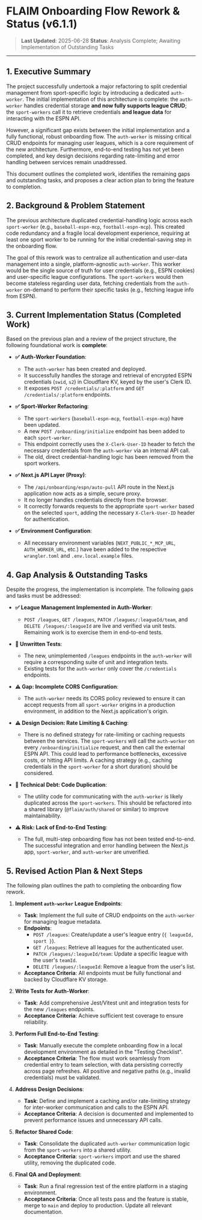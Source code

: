 # FLAIM Onboarding Flow Rework & Status (v6.1.1)

> **Last Updated**: 2025-06-28
> **Status**: Analysis Complete; Awaiting Implementation of Outstanding Tasks

---

## 1. Executive Summary

The project successfully undertook a major refactoring to split credential management from sport-specific logic by introducing a dedicated `auth-worker`. The initial implementation of this architecture is complete: the `auth-worker` handles credential storage **and now fully supports league CRUD**; the `sport-workers` call it to retrieve credentials **and league data** for interacting with the ESPN API.

However, a significant gap exists between the initial implementation and a fully functional, robust onboarding flow. The `auth-worker` is missing critical CRUD endpoints for managing user leagues, which is a core requirement of the new architecture. Furthermore, end-to-end testing has not yet been completed, and key design decisions regarding rate-limiting and error handling between services remain unaddressed.

This document outlines the completed work, identifies the remaining gaps and outstanding tasks, and proposes a clear action plan to bring the feature to completion.

## 2. Background & Problem Statement

The previous architecture duplicated credential-handling logic across each `sport-worker` (e.g., `baseball-espn-mcp`, `football-espn-mcp`). This created code redundancy and a fragile local development experience, requiring at least one sport worker to be running for the initial credential-saving step in the onboarding flow.

The goal of this rework was to centralize all authentication and user-data management into a single, platform-agnostic `auth-worker`. This worker would be the single source of truth for user credentials (e.g., ESPN cookies) and user-specific league configurations. The `sport-workers` would then become stateless regarding user data, fetching credentials from the `auth-worker` on-demand to perform their specific tasks (e.g., fetching league info from ESPN).

## 3. Current Implementation Status (Completed Work)

Based on the previous plan and a review of the project structure, the following foundational work is **complete**:

*   **✅ Auth-Worker Foundation**:
    *   The `auth-worker` has been created and deployed.
    *   It successfully handles the storage and retrieval of encrypted ESPN credentials (`swid`, `s2`) in Cloudflare KV, keyed by the user's Clerk ID.
    *   It exposes `POST /credentials/:platform` and `GET /credentials/:platform` endpoints.

*   **✅ Sport-Worker Refactoring**:
    *   The `sport-workers` (`baseball-espn-mcp`, `football-espn-mcp`) have been updated.
    *   A new `POST /onboarding/initialize` endpoint has been added to each `sport-worker`.
    *   This endpoint correctly uses the `X-Clerk-User-ID` header to fetch the necessary credentials from the `auth-worker` via an internal API call.
    *   The old, direct credential-handling logic has been removed from the sport workers.

*   **✅ Next.js API Layer (Proxy)**:
    *   The `/api/onboarding/espn/auto-pull` API route in the Next.js application now acts as a simple, secure proxy.
    *   It no longer handles credentials directly from the browser.
    *   It correctly forwards requests to the appropriate `sport-worker` based on the selected `sport`, adding the necessary `X-Clerk-User-ID` header for authentication.

*   **✅ Environment Configuration**:
    *   All necessary environment variables (`NEXT_PUBLIC_*_MCP_URL`, `AUTH_WORKER_URL`, etc.) have been added to the respective `wrangler.toml` and `.env.local.example` files.

## 4. Gap Analysis & Outstanding Tasks

Despite the progress, the implementation is incomplete. The following gaps and tasks must be addressed:

*   **✅ League Management Implemented in Auth-Worker**:
    *   `POST /leagues`, `GET /leagues`, `PATCH /leagues/:leagueId/team`, and `DELETE /leagues/:leagueId` are live and verified via unit tests. Remaining work is to exercise them in end-to-end tests.

*   **📝 Unwritten Tests**:
    *   The new, unimplemented `/leagues` endpoints in the `auth-worker` will require a corresponding suite of unit and integration tests.
    *   Existing tests for the `auth-worker` only cover the `/credentials` endpoints.

*   **⚠️ Gap: Incomplete CORS Configuration**:
    *   The `auth-worker` needs its CORS policy reviewed to ensure it can accept requests from all `sport-worker` origins in a production environment, in addition to the Next.js application's origin.

*   **⚠️ Design Decision: Rate Limiting & Caching**:
    *   There is no defined strategy for rate-limiting or caching requests between the services. The `sport-workers` will call the `auth-worker` on every `/onboarding/initialize` request, and then call the external ESPN API. This could lead to performance bottlenecks, excessive costs, or hitting API limits. A caching strategy (e.g., caching credentials in the `sport-worker` for a short duration) should be considered.

*   **📝 Technical Debt: Code Duplication**:
    *   The utility code for communicating with the `auth-worker` is likely duplicated across the `sport-workers`. This should be refactored into a shared library (`@flaim/auth/shared` or similar) to improve maintainability.

*   **⚠️ Risk: Lack of End-to-End Testing**:
    *   The full, multi-step onboarding flow has not been tested end-to-end. The successful integration and error handling between the Next.js app, `sport-worker`, and `auth-worker` are unverified.

## 5. Revised Action Plan & Next Steps

The following plan outlines the path to completing the onboarding flow rework.

1.  **Implement `auth-worker` League Endpoints**:
    *   **Task**: Implement the full suite of CRUD endpoints on the `auth-worker` for managing league metadata.
    *   **Endpoints**:
        *   `POST /leagues`: Create/update a user's league entry (`{ leagueId, sport }`).
        *   `GET /leagues`: Retrieve all leagues for the authenticated user.
        *   `PATCH /leagues/:leagueId/team`: Update a specific league with the user's `teamId`.
        *   `DELETE /leagues/:leagueId`: Remove a league from the user's list.
    *   **Acceptance Criteria**: All endpoints must be fully functional and backed by Cloudflare KV storage.

2.  **Write Tests for Auth-Worker**:
    *   **Task**: Add comprehensive Jest/Vitest unit and integration tests for the new `/leagues` endpoints.
    *   **Acceptance Criteria**: Achieve sufficient test coverage to ensure reliability.

3.  **Perform Full End-to-End Testing**:
    *   **Task**: Manually execute the complete onboarding flow in a local development environment as detailed in the "Testing Checklist".
    *   **Acceptance Criteria**: The flow must work seamlessly from credential entry to team selection, with data persisting correctly across page refreshes. All positive and negative paths (e.g., invalid credentials) must be validated.

4.  **Address Design Decisions**:
    *   **Task**: Define and implement a caching and/or rate-limiting strategy for inter-worker communication and calls to the ESPN API.
    *   **Acceptance Criteria**: A decision is documented and implemented to prevent performance issues and unnecessary API calls.

5.  **Refactor Shared Code**:
    *   **Task**: Consolidate the duplicated `auth-worker` communication logic from the `sport-workers` into a shared utility.
    *   **Acceptance Criteria**: `sport-workers` import and use the shared utility, removing the duplicated code.

6.  **Final QA and Deployment**:
    *   **Task**: Run a final regression test of the entire platform in a staging environment.
    *   **Acceptance Criteria**: Once all tests pass and the feature is stable, merge to `main` and deploy to production. Update all relevant documentation.